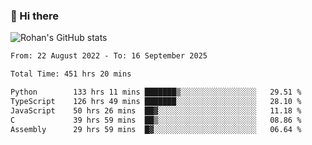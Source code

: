 ### 👋 Hi there 

<!--
**rohznmdev/rohznmdev** is a ✨ _special_ ✨ repository because its `README.md` (this file) appears on your GitHub profile.

Here are some ideas to get you started:

- 🔭 I’m currently working on ...
- 🌱 I’m currently learning Ruby and Ruby on Rails
- 👯 I’m looking to collaborate on ...
- 🤔 I’m looking for help with ...
- 💬 Ask me about ...
- 📫 How to reach me: ...
- 😄 Pronouns: ...
- ⚡ Fun fact: ...
-->
![Rohan's GitHub stats](https://github-readme-stats.vercel.app/api?username=rohznmdev&theme=dark&show_icons=true)

<!--START_SECTION:waka-->

```txt
From: 22 August 2022 - To: 16 September 2025

Total Time: 451 hrs 20 mins

Python        133 hrs 11 mins ███████▒░░░░░░░░░░░░░░░░░   29.51 %
TypeScript    126 hrs 49 mins ███████░░░░░░░░░░░░░░░░░░   28.10 %
JavaScript    50 hrs 26 mins  ██▓░░░░░░░░░░░░░░░░░░░░░░   11.18 %
C             39 hrs 59 mins  ██▒░░░░░░░░░░░░░░░░░░░░░░   08.86 %
Assembly      29 hrs 59 mins  █▓░░░░░░░░░░░░░░░░░░░░░░░   06.64 %
```

<!--END_SECTION:waka-->
